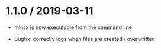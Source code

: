 # 1.1.0 / 2019-03-11

- mkjsx is now executable from the command line

- Bugfix: correctly logs when files are created / overwritten
